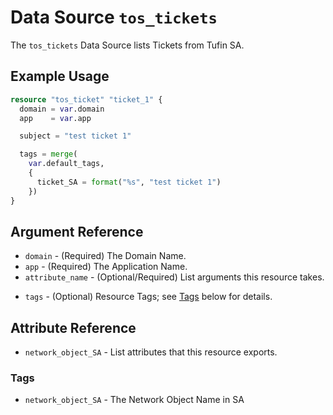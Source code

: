 # Data Source `tos_tickets`

The `tos_tickets` Data Source lists Tickets from Tufin SA.

## Example Usage

```terraform
resource "tos_ticket" "ticket_1" {
  domain = var.domain
  app    = var.app

  subject = "test ticket 1"

  tags = merge(
    var.default_tags,
    {
      ticket_SA = format("%s", "test ticket 1")
    })
}
```

## Argument Reference

* `domain` - (Required) The Domain Name.
* `app` - (Required) The Application Name.
* `attribute_name` - (Optional/Required) List arguments this resource takes.

- `tags` - (Optional) Resource Tags; see [Tags](#Tags) below for details.



## Attribute Reference

* `network_object_SA` - List attributes that this resource exports.

### Tags

- `network_object_SA` - The Network Object Name in SA
